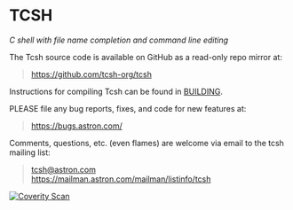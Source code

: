 # TCSH

*C shell with file name completion and command line editing*

The Tcsh source code is available on GitHub as a read-only repo
mirror at:

> https://github.com/tcsh-org/tcsh

Instructions for compiling Tcsh can be found in [BUILDING].

PLEASE file any bug reports, fixes, and code for new features at:

> https://bugs.astron.com/

Comments, questions, etc. (even flames) are welcome via email to
the tcsh mailing list:

> tcsh@astron.com  
> https://mailman.astron.com/mailman/listinfo/tcsh

[![Coverity Scan][badge]][coverity]

[BUILDING]: BUILDING
[badge]: https://scan.coverity.com/projects/20307/badge.svg
[coverity]: https://scan.coverity.com/projects/tcsh-org-tcsh
